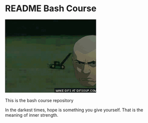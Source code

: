 # README Bash Course

![](https://github.com/JulesvdMolen/bash_course/blob/master/ebc.gif)

This is the bash course repository

In the darkest times, hope is something you give yourself. That is the meaning of inner strength.
